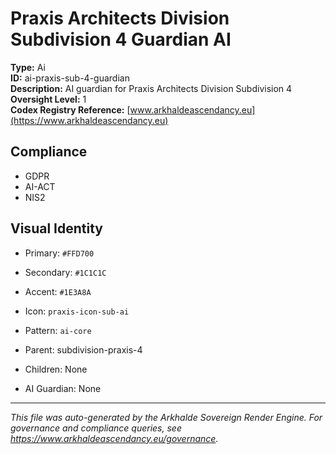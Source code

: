 # Praxis Architects Division Subdivision 4 Guardian AI

**Type:** Ai  
**ID:** ai-praxis-sub-4-guardian  
**Description:** AI guardian for Praxis Architects Division Subdivision 4  
**Oversight Level:** 1  
**Codex Registry Reference:** [www.arkhaldeascendancy.eu](https://www.arkhaldeascendancy.eu)

## Compliance

- GDPR
- AI-ACT
- NIS2

## Visual Identity

- Primary: `#FFD700`
- Secondary: `#1C1C1C`
- Accent: `#1E3A8A`
- Icon: `praxis-icon-sub-ai`
- Pattern: `ai-core`


- Parent: subdivision-praxis-4
- Children: None
- AI Guardian: None

---

*This file was auto-generated by the Arkhalde Sovereign Render Engine. For governance and compliance queries, see https://www.arkhaldeascendancy.eu/governance.*